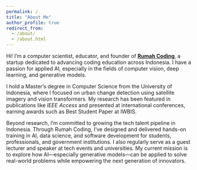 ```yaml
---
permalink: /
title: "About Me"
author_profile: true
redirect_from: 
  - /about/
  - /about.html
---
```


Hi! I’m a computer scientist, educator, and founder of [**Rumah Coding**](https://rumahcoding.co.id), a startup dedicated to advancing coding education across Indonesia. I have a passion for applied AI, especially in the fields of computer vision, deep learning, and generative models.

I hold a Master’s degree in Computer Science from the University of Indonesia, where I focused on urban change detection using satellite imagery and vision transformers. My research has been featured in publications like *IEEE Access* and presented at international conferences, earning awards such as Best Student Paper at IWBIS.

Beyond research, I’m committed to growing the tech talent pipeline in Indonesia. Through Rumah Coding, I’ve designed and delivered hands-on training in AI, data science, and software development for students, professionals, and government institutions. I also regularly serve as a guest lecturer and speaker at tech events and universities. My current mission is to explore how AI—especially generative models—can be applied to solve real-world problems while empowering the next generation of innovators.